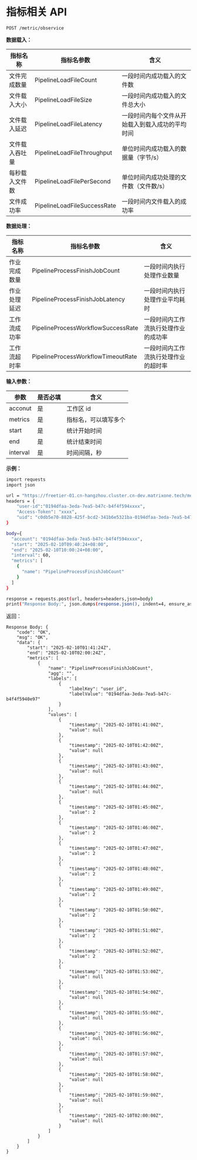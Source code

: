 # 指标相关 API

```
POST /metric/observice
```

**数据载入：**

|  指标名称     | 指标名参数                     | 含义               |
| ------------ | ---------------------------- |------------------- |
| 文件完成数量   | PipelineLoadFileCount        |一段时间内成功载入的文件数 |
| 文件载入大小   | PipelineLoadFileSize         |一段时间内成功载入的文件总大小|
| 文件载入延迟   | PipelineLoadFileLatency      |一段时间内每个文件从开始载入到载入成功的平均时间 |
| 文件载入吞吐量 | PipelineLoadFileThroughput   |单位时间内成功载入的数据量（字节/s） |
| 每秒载入文件数 | PipelineLoadFilePerSecond    |单位时间内成功处理的文件数（文件数/s）|
| 文件成功率    | PipelineLoadFileSuccessRate   |一段时间内文件载入的成功率|

**数据处理：**

|  指标名称     | 指标名参数                             | 含义               |
| ------------ | -----------------------------------  |------------------- |
| 作业完成数量   | PipelineProcessFinishJobCount        |一段时间内执行处理作业数量|
| 作业处理延迟   | PipelineProcessFinishJobLatency      |一段时间内执行处理作业平均耗时 |
| 工作流成功率   | PipelineProcessWorkflowSuccessRate   |一段时间内工作流执行处理作业的成功率 |
| 工作流超时率   |PipelineProcessWorkflowTimeoutRate    |一段时间内工作流执行处理作业的超时率|

**输入参数：**
  
|  参数             | 是否必填 |含义|
|  --------------- | ------- |----  |
| acconut          | 是      | 工作区 id |
| metrics          | 是      | 指标名，可以填写多个 |
| start             | 是      | 统计开始时间 |
| end               | 是      | 统计结束时间 |
| interval          | 是      | 时间间隔，秒 |

**示例：**

```bash
import requests
import json

url = "https://freetier-01.cn-hangzhou.cluster.cn-dev.matrixone.tech/metric/observice"
headers = {
    "user-id":"0194dfaa-3eda-7ea5-b47c-b4f4f594xxxx",
    "Access-Token": "xxxx",
    "uid": "c0db5e70-8828-425f-bcd2-341b6e5321ba-0194dfaa-3eda-7ea5-b47c-b4f4f594xxxx:admin:accountadmin"
}

body={
  "account": "0194dfaa-3eda-7ea5-b47c-b4f4f594xxxx",
  "start": "2025-02-10T09:40:24+08:00",
  "end": "2025-02-10T10:00:24+08:00",
  "interval": 60,
  "metrics": [
    {
      "name": "PipelineProcessFinishJobCount"
    }
  ]
}

response = requests.post(url, headers=headers,json=body)
print("Response Body:", json.dumps(response.json(), indent=4, ensure_ascii=False))
```

返回：

```
Response Body: {
    "code": "OK",
    "msg": "OK",
    "data": {
        "start": "2025-02-10T01:41:24Z",
        "end": "2025-02-10T02:00:24Z",
        "metrics": [
            {
                "name": "PipelineProcessFinishJobCount",
                "agg": "",
                "labels": [
                    {
                        "labelKey": "user_id",
                        "labelValue": "0194dfaa-3eda-7ea5-b47c-b4f4f5940e97"
                    }
                ],
                "values": [
                    {
                        "timestamp": "2025-02-10T01:41:00Z",
                        "value": null
                    },
                    {
                        "timestamp": "2025-02-10T01:42:00Z",
                        "value": null
                    },
                    {
                        "timestamp": "2025-02-10T01:43:00Z",
                        "value": null
                    },
                    {
                        "timestamp": "2025-02-10T01:44:00Z",
                        "value": null
                    },
                    {
                        "timestamp": "2025-02-10T01:45:00Z",
                        "value": 2
                    },
                    {
                        "timestamp": "2025-02-10T01:46:00Z",
                        "value": 2
                    },
                    {
                        "timestamp": "2025-02-10T01:47:00Z",
                        "value": 2
                    },
                    {
                        "timestamp": "2025-02-10T01:48:00Z",
                        "value": 2
                    },
                    {
                        "timestamp": "2025-02-10T01:49:00Z",
                        "value": 2
                    },
                    {
                        "timestamp": "2025-02-10T01:50:00Z",
                        "value": 2
                    },
                    {
                        "timestamp": "2025-02-10T01:51:00Z",
                        "value": 2
                    },
                    {
                        "timestamp": "2025-02-10T01:52:00Z",
                        "value": 2
                    },
                    {
                        "timestamp": "2025-02-10T01:53:00Z",
                        "value": null
                    },
                    {
                        "timestamp": "2025-02-10T01:54:00Z",
                        "value": null
                    },
                    {
                        "timestamp": "2025-02-10T01:55:00Z",
                        "value": null
                    },
                    {
                        "timestamp": "2025-02-10T01:56:00Z",
                        "value": null
                    },
                    {
                        "timestamp": "2025-02-10T01:57:00Z",
                        "value": null
                    },
                    {
                        "timestamp": "2025-02-10T01:58:00Z",
                        "value": null
                    },
                    {
                        "timestamp": "2025-02-10T01:59:00Z",
                        "value": null
                    },
                    {
                        "timestamp": "2025-02-10T02:00:00Z",
                        "value": null
                    }
                ]
            }
        ]
    }
}
```
